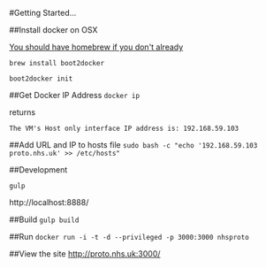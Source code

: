 #Getting Started...

##Install docker on OSX

[You should have homebrew if you don't already](http://brew.sh)

`brew install boot2docker`

`boot2docker init`

##Get Docker IP Address
`docker ip`

returns

`The VM's Host only interface IP address is: 192.168.59.103`

##Add URL and IP to hosts file
`sudo bash -c "echo '192.168.59.103 proto.nhs.uk' >> /etc/hosts"`

##Development

`gulp`

http://localhost:8888/

##Build
`gulp build`

##Run
`docker run -i -t -d --privileged -p 3000:3000 nhsproto`

##View the site
http://proto.nhs.uk:3000/
